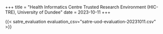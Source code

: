 +++
title = "Health Informatics Centre Trusted Research Environment (HIC-TRE), University of Dundee"
date = 2023-10-11
+++

{{< satre_evaluation evaluation_csv="satre-uod-evaluation-20231011.csv" >}}
